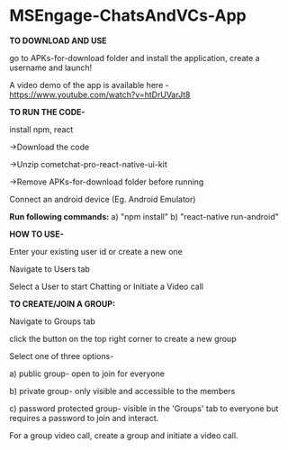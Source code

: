 # MSEngage-ChatsAndVCs-App

**TO DOWNLOAD AND USE**

go to APKs-for-download folder and install the application, create a username and launch!

A video demo of the app is available here - https://www.youtube.com/watch?v=htDrUVarJt8 

**TO RUN THE CODE-**

install npm, react

->Download the code

->Unzip cometchat-pro-react-native-ui-kit

->Remove APKs-for-download folder before running

Connect an android device (Eg. Android Emulator)

**Run following commands:**
a) "npm install"
b) "react-native run-android"


**HOW TO USE-**

Enter your existing user id or create a new one

Navigate to Users tab

Select a User to start Chatting or Initiate a Video call


**TO CREATE/JOIN A GROUP:**

Navigate to Groups tab

click the button on the top right corner to create a new group

Select one of three options-

a) public group- open to join for everyone

b) private group- only visible and accessible to the members

c) password protected group- visible in the 'Groups' tab to everyone but requires a password to join and interact.


For a group video call, create a group and initiate a video call.
